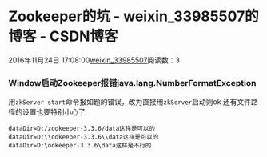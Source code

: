 # Zookeeper的坑 - weixin_33985507的博客 - CSDN博客
2016年11月24日 17:08:00[weixin_33985507](https://me.csdn.net/weixin_33985507)阅读数：3
### Window启动Zookeeper报错java.lang.NumberFormatException
用`zkServer start`命令报如题的错误，改为直接用`zkServer`启动则ok
还有文件路径的设置也要特别小心了
```
dataDir=D:/zookeeper-3.3.6/data这样是可以的
dataDir=D:\\ookeeper-3.3.6\\data这样是可以的
dataDir=D:\ookeeper-3.3.6\data这样是不行的
```
